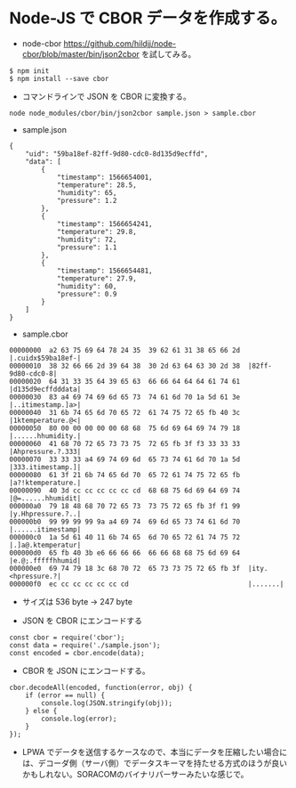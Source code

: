 # Node-JS で CBOR データを作成する。

* node-cbor <https://github.com/hildjj/node-cbor/blob/master/bin/json2cbor> を試してみる。

```
$ npm init
$ npm install --save cbor
```

* コマンドラインで JSON を CBOR に変換する。

```
node node_modules/cbor/bin/json2cbor sample.json > sample.cbor
```

* sample.json

```
{
    "uid": "59ba18ef-82ff-9d80-cdc0-8d135d9ecffd",
    "data": [
        {
            "timestamp": 1566654001,
            "temperature": 28.5,
            "humidity": 65,
            "pressure": 1.2
        },
        {
            "timestamp": 1566654241,
            "temperature": 29.8,
            "humidity": 72,
            "pressure": 1.1
        },
        {
            "timestamp": 1566654481,
            "temperature": 27.9,
            "humidity": 60,
            "pressure": 0.9
        }
    ]
}
```

* sample.cbor

```
00000000  a2 63 75 69 64 78 24 35  39 62 61 31 38 65 66 2d  |.cuidx$59ba18ef-|
00000010  38 32 66 66 2d 39 64 38  30 2d 63 64 63 30 2d 38  |82ff-9d80-cdc0-8|
00000020  64 31 33 35 64 39 65 63  66 66 64 64 64 61 74 61  |d135d9ecffdddata|
00000030  83 a4 69 74 69 6d 65 73  74 61 6d 70 1a 5d 61 3e  |..itimestamp.]a>|
00000040  31 6b 74 65 6d 70 65 72  61 74 75 72 65 fb 40 3c  |1ktemperature.@<|
00000050  80 00 00 00 00 00 68 68  75 6d 69 64 69 74 79 18  |......hhumidity.|
00000060  41 68 70 72 65 73 73 75  72 65 fb 3f f3 33 33 33  |Ahpressure.?.333|
00000070  33 33 33 a4 69 74 69 6d  65 73 74 61 6d 70 1a 5d  |333.itimestamp.]|
00000080  61 3f 21 6b 74 65 6d 70  65 72 61 74 75 72 65 fb  |a?!ktemperature.|
00000090  40 3d cc cc cc cc cc cd  68 68 75 6d 69 64 69 74  |@=......hhumidit|
000000a0  79 18 48 68 70 72 65 73  73 75 72 65 fb 3f f1 99  |y.Hhpressure.?..|
000000b0  99 99 99 99 9a a4 69 74  69 6d 65 73 74 61 6d 70  |......itimestamp|
000000c0  1a 5d 61 40 11 6b 74 65  6d 70 65 72 61 74 75 72  |.]a@.ktemperatur|
000000d0  65 fb 40 3b e6 66 66 66  66 66 68 68 75 6d 69 64  |e.@;.fffffhhumid|
000000e0  69 74 79 18 3c 68 70 72  65 73 73 75 72 65 fb 3f  |ity.<hpressure.?|
000000f0  ec cc cc cc cc cc cd                              |.......|
```

* サイズは 536 byte -> 247 byte

* JSON を CBOR にエンコードする

```
const cbor = require('cbor');
const data = require('./sample.json');
const encoded = cbor.encode(data);
```

* CBOR を JSON にエンコードする。

```
cbor.decodeAll(encoded, function(error, obj) {
    if (error == null) {
        console.log(JSON.stringify(obj));
    } else {
        console.log(error);
    }
});
```

* LPWA でデータを送信するケースなので、本当にデータを圧縮したい場合には、デコーダ側（サーバ側）でデータスキーマを持たせる方式のほうが良いかもしれない。SORACOMのバイナリパーサーみたいな感じで。
